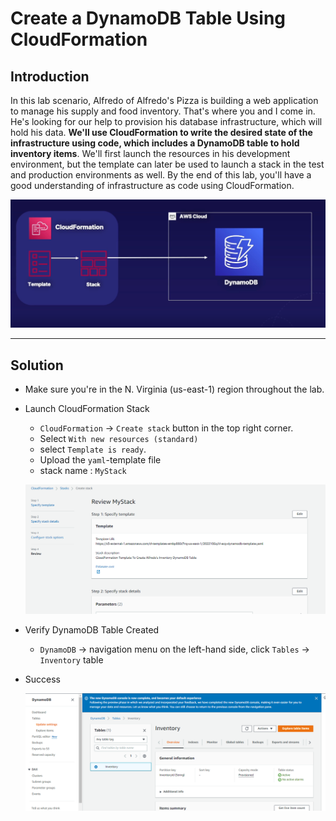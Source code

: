 # Create a DynamoDB Table Using CloudFormation

## Introduction

In this lab scenario, Alfredo of Alfredo's Pizza is building a web application to manage his supply and food inventory. That's where you and I come in. He's looking for our help to provision his database infrastructure, which will hold his data. **We'll use CloudFormation to write the desired state of the infrastructure using code, which includes a DynamoDB table to hold inventory items**. We'll first launch the resources in his development environment, but the template can later be used to launch a stack in the test and production environments as well. By the end of this lab, you'll have a good understanding of infrastructure as code using CloudFormation.

![alt](./img/lab1.PNG)

---

## Solution

- Make sure you're in the N. Virginia (us-east-1) region throughout the lab.

- Launch CloudFormation Stack

  - `CloudFormation` -> `Create stack` button in the top right corner.
  - Select `With new resources (standard)`
  - select `Template is ready`.
  - Upload the `yaml`-template file
  - stack name : `MyStack`

  ![alt](./img/1.PNG)

- Verify DynamoDB Table Created

  - `DynamoDB` -> navigation menu on the left-hand side, click `Tables` -> `Inventory` table

- Success

  ![success](./img/2.PNG)
